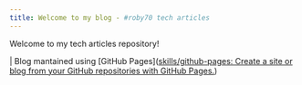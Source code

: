 ```yaml
---
title: Welcome to my blog - #roby70 tech articles 
---
```


Welcome to my tech articles repository! 

| Blog mantained using [GitHub Pages]([skills/github-pages: Create a site or blog from your GitHub repositories with GitHub Pages.](https://github.com/skills/github-pages))